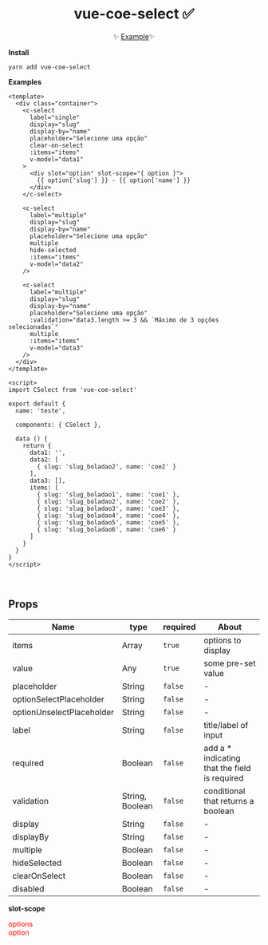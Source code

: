 <h1 align="center">vue-coe-select ✅</h1>

<p align="center">
  <a href="#" alt="License" target="_blank"></a>
</p>

<p align="center">
  ✨ <a href="https://codesandbox.io/s/github/viniazvd/vue-coe-select-example">Example</a>✨
</p>

**Install**

`yarn add vue-coe-select`

**Examples**
```vue
<template>
  <div class="container">
    <c-select
      label="single"
      display="slug"
      display-by="name"
      placeholder="Selecione uma opção"
      clear-on-select
      :items="items"
      v-model="data1"
    >
      <div slot="option" slot-scope="{ option }">
        {{ option['slug'] }} - {{ option['name'] }}
      </div>
    </c-select>

    <c-select
      label="multiple"
      display="slug"
      display-by="name"
      placeholder="Selecione uma opção"
      multiple
      hide-selected
      :items="items"
      v-model="data2"
    />

    <c-select
      label="multiple"
      display="slug"
      display-by="name"
      placeholder="Selecione uma opção"
      :validation="data3.length >= 3 && `Máximo de 3 opções selecionadas`"
      multiple
      :items="items"
      v-model="data3"
    />
  </div>
</template>

<script>
import CSelect from 'vue-coe-select'

export default {
  name: 'teste',

  components: { CSelect },

  data () {
    return {
      data1: '',
      data2: [
        { slug: 'slug_boladao2', name: 'coe2' }
      ],
      data3: [],
      items: [
        { slug: 'slug_boladao1', name: 'coe1' },
        { slug: 'slug_boladao2', name: 'coe2' },
        { slug: 'slug_boladao3', name: 'coe3' },
        { slug: 'slug_boladao4', name: 'coe4' },
        { slug: 'slug_boladao5', name: 'coe5' },
        { slug: 'slug_boladao6', name: 'coe6' }
      ]
    }
  }
}
</script>
```

<br>

## Props

Name                      |   type            | required | About
-----                     | -------           | -------- | ------
items                     |  Array            |  `true`  | options to display
value                     |  Any              |  `true`  | some pre-set value
placeholder               |  String           |  `false` | -
optionSelectPlaceholder   |  String           |  `false` | -
optionUnselectPlaceholder |  String           |  `false` | -
label                     |  String           |  `false` | title/label of input
required                  |  Boolean          |  `false` | add a * indicating that the field is required
validation                |  String, Boolean  |  `false` | conditional that returns a boolean
display                   |  String           |  `false` | -
displayBy                 |  String           |  `false` | -
multiple                  |  Boolean          |  `false` | -
hideSelected              |  Boolean          |  `false` | -
clearOnSelect             |  Boolean          |  `false` | -
disabled                  |  Boolean          |  `false` | -

**slot-scope**
<ul style='margin: 0; padding: 0; color: red; list-style-type: none;'>
  <li>options</li>
  <li>option</li>
</ul>
